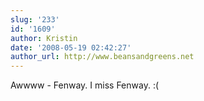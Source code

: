 ```yaml
---
slug: '233'
id: '1609'
author: Kristin
date: '2008-05-19 02:42:27'
author_url: http://www.beansandgreens.net
---
```

Awwww - Fenway.  I miss Fenway. :(
